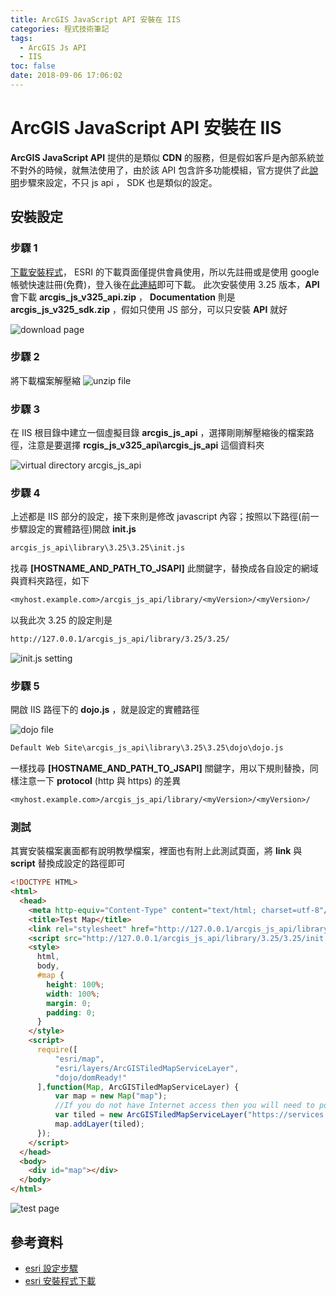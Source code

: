 ```yaml
---
title: ArcGIS JavaScript API 安裝在 IIS
categories: 程式技術筆記
tags:
  - ArcGIS Js API
  - IIS
toc: false
date: 2018-09-06 17:06:02
---
```


# ArcGIS JavaScript API 安裝在 IIS

**ArcGIS JavaScript API** 提供的是類似 **CDN** 的服務，但是假如客戶是內部系統並不對外的時候，就無法使用了，由於該 API 包含許多功能模組，官方提供了此[說明][1]步驟來設定<!-- more -->，不只 js api ， SDK 也是類似的設定。

## 安裝設定

### 步驟 1

[下載安裝程式][3]， ESRI 的下載頁面僅提供會員使用，所以先註冊或是使用 google 帳號快速註冊(免費)，登入後在[此連結][3]即可下載。
此次安裝使用 3.25 版本，**API** 會下載 **arcgis_js_v325_api.zip** ， **Documentation** 則是 **arcgis_js_v325_sdk.zip** ，假如只使用 JS 部分，可以只安裝 **API** 就好

![download page](https://lh3.googleusercontent.com/4S8RWiivvmDb8SNBERU2818cxEXydYXvbBb3PkQF_1IpEH-MGGew-d3grCfNdgGYjPeEhywia_J8BKmKFaeUWKlR1jpn5qPZfFkJKX5tdwjMDkOiU7YzV6SGINPGB-joSXpc_Ahs9WLetuluBHH4ZAujeXF3FqJzfJAUx7Cf1YAhbwNtjxgoCcLaqOm4pnZbpAX8ulGQjyDT1wqSk9DmLWXjgTVVPsRBD29ph4OJ1IvW1Sz4zA18TBdoOobzNQA54njKy5tGniySDhZrolp0ZJpP9M1r_We6gt4f_9PYbMt21SSlwSQPRKu5su5_vSQKPSqW6GDJeAXPiB5loXxgs_eh8dktdhwDAehp4yMvW3h9vqFXXoov_4mge6hZojbXl1C2mxI2Gw06sfMWnXmwdfkLI11qYMgDSreSjYydcnFD0HqH0Pzh3q0wIcuC3uhRlNva561fbmtyJSUMqpcxwUk8sAUOJUlKZD919gP1Eac-VlwVk9jXrpJgo7rrc4fle5kUP-aYQ35BDMWo0opkCVl5cl4uZGWAzK0vPrAJCOYxpxnkCKgTaZolX3v2KHiALZi9rd0NLhfrxWXvRsByX-fYLP0nbb5OXqA43Cmw_P4ocPmY31oZzMlTb4bv9MCPI-VEPacNT2MaOeLYRBB0U6uwRKO5GUv76o6QWmtojTzFFbdThPs5UVKt=w1451-h476-no)

### 步驟 2

將下載檔案解壓縮
![unzip file](https://lh3.googleusercontent.com/jWHbm5wPINIVGPsI550NtGhlxdX_PszPfGbSIF5C2iwOonFkB2OVeag414Gi1XNA9TtHHPxsWEMVXPZV-gaTfGtskmXq6T9qjzpvJY_zSuoZmdSAgvKEkeYYbaYE5Bjz52wsqHcM034LW0icLdamhfOCUPHt07SouUp_kdR51WGou1UJrBb3oJyYzWZuOqI2EKzC53yfVDm9lP2StpFrlG9OQ-U1_cdDA5NrvpTXakEPZhmnzw97Gvq0UDjfk2l0YaK4kyd4GCVj8z3069C_yqTQNocbbRrTlqaOxJHWN6NsQNdjeecxlH_sGthy1pkxzmUGW9WQvzsXYKEB7-XuRWSxb9xHGTPpStJuqkMFWI0Vazc-xJv-Oj9z7SWpr6zrTVunoGdIVt6lnE-K9Q1qS4w3ZNrqULyYEwFSESjlhQbMVsH312l6DHVs8VlsF_JnCouIO2998zcY4IpGWsUvHOhrtlwaIb8slnbC2CgiD-0f_4S9LNfEu0qLbEP-ph-1tduY2fKZTxHObtCVjVoSAeWbzx6gkqVzyPQQG_f2KiCwwOTuDPgSpo1uAGxHk1MSOlz_B0Psd1pX0CAdRpG41gKA6pI2EN8XOo0um_Wp_MwLo9QyHxpWsV3dMG_d4KPBNiMl_iYOMAXo3hO66wCPB_2YLCeMbBSTrGa98w5ToT9Gyo1Jv7b4fLx6=w245-h132-no)

### 步驟 3

在 IIS 根目錄中建立一個虛擬目錄 **arcgis_js_api** ，選擇剛剛解壓縮後的檔案路徑，注意是要選擇 **rcgis_js_v325_api\arcgis_js_api** 這個資料夾

![virtual directory arcgis_js_api](https://lh3.googleusercontent.com/tdxDWQhkuDaNxE1XKgWVE8LMQXXAhoBrv7vrsMX-GyQ6Sj974Wi42m_EawS3zrUCESUZsVdK_soMetIB7YsQqCPfYCJOLq7CTVA2nOdiLG5vVBmqFKiQVJ_CV5US0ITYUWSWscGz7FNdQqBlzHK7MpW20-NArXT0_Zlilj3DMCbQrEnaZ-qWcOhPkATIAl2oRPxQoGY6_5sOR2KeNcUp2FeLhE8-20V_gJnm4s0yno6zQ3864Ro_VIJdtzgaiOBzx2JoiJS-SdXK6cViLeXQyQZzfXnQSkU2I-gDNlZEKu8BN0MgpAUZOVaeoHfR6CieZLNjjwE_tcSk9K-fcWdjX4N3hbg4RF7Qjs1ZGmnjacmmvPXxuLFH--95foKE9htowAt6iCjHNrrEbdBbcb17wV3sy46oVPAUeToVBNzYOuOa0cer39txeC7LSH9GKQNM5_FezE3jycUCpfehBwv9kZZFJPdPksUnCd3HR6UmrS4bsBW-cKAzhOEjBp-7eZ5shhJRv4rL9xQ_wvQlXPBUKxMHZhadcwMecpR3cCByaQ54pro8vMjcYRQHglvQmZUnTp6n-_kRX5UbpTpVGd886gVgOKYyUob0Y7AqTJ2CWFl9DlnwlKjQYFxJJxgNf7qUqPz1s3duhiIuIZTOQn9lKTb_wsUlvWB_yGVJ6jCGddky_xEo-Mkgqdl2=w550-h452-no)

### 步驟 4

上述都是 IIS 部分的設定，接下來則是修改 javascript 內容；按照以下路徑(前一步驟設定的實體路徑)開啟 **init.js**

``` txt
arcgis_js_api\library\3.25\3.25\init.js
```

找尋 **[HOSTNAME_AND_PATH_TO_JSAPI]** 此關鍵字，替換成各自設定的網域與資料夾路徑，如下

``` txt
<myhost.example.com>/arcgis_js_api/library/<myVersion>/<myVersion>/
```

以我此次 3.25 的設定則是

``` txt
http://127.0.0.1/arcgis_js_api/library/3.25/3.25/
```

![init.js setting](https://lh3.googleusercontent.com/Nz3_35XAOtCE8e1bl0myQlD-2OUh9eOsE-Ocfw4u5QUJ1uwzYlqd48NqUThhsFA8HsquXF9FiZBHL6tpWlUo6bj74VxCFJEsGXtIZ2fHv4ouDaFUVfvc8WH8p5OfrpqIre0sAc8-ueyN2h_IX3UrdKvObP_qj_tR55FNmeJLZBP7z5WoHFlwzyXZaNv5mSiEiB0poHIjiUOTI-Tiry0Ol2N3feMu9s_2Bx0OGqh3C5Sckn3ouTlnZGV4oESwDWAvaJqk982eTl7LSXCYxO75WBrLU1aRTMWtXt0rqzmeBsI1LpXdaQyOjym98UgrnrCrDgzAX3uY6XE365w2xwhXYO5q986mlM40H3Xxl4LqSGZexcfSVN9KgMEvALfZljJvyPiIqQyrMsYWc-cjfGTBgD5ZccKR5XBurx0M40XWzaBDOD1rg6XWi8m1uL0jB6mAz2yzC20MnZhD0i0-pbySJ2PBefmPfzvqSTt4XcQPQyks0Szj0P7osXhlFbift8c1i0v0z388y24zqAZhfwarrIa_jvrRF9ENQya9rNLLGZME3o6U4bIA1sutMEeet1PGiz1BorDSWy_qSbZj1yF_bErcxMpNzkqsHclfNjbfmfoGftZZxk1lZbGpryMTAa4ZeyJ0ZKz9pgJGXcMWHZALCpFmfA3L2KoW8t-8L_7iA_iurhmaV-unk7yP=w825-h191-no)

### 步驟 5

開啟 IIS 路徑下的 **dojo.js** ，就是設定的實體路徑

![dojo file](https://lh3.googleusercontent.com/eFKzlgFrbIH2PBqM2Pnw_ZzOZ3Vp4xFGSdaHSNnx9CS6G0EzWpaE4vABJJuopKzUccml39BfXLTIeic0Pim_8IrdlWU6FfEFJFzRmXE7wRmqm451nNk0-obHUCGNN9GqDE11RTuPXOddxZScb2aq1boXXndeo6dWA-ydbeLC8NJodxECP1F4ofkzNRvcirdZ5nKftV62rtQ8AGauIzYV0Q2fiu7UGIs7kVdrpGE0oO1gRLXeHv4vKTBmMzlZBmkYvfKNA1NUQ_M9I2kVsJrh6wJPVGRqH_NblJ3IdFqN74qx1Hy_11wV-WKqOWHglQ0R8vqQ76gyXT1BqLR7VhkSvefS2Ry0UhHyrF_eVDTNKLO-uya7u0wKECi4pswdb84LvoL2q4h_oCq7Lk21P90NN6MG04HST6Le_rp9_q9f-tvpDMeXE0lW2K5_CmDHWi_nhJkrhjYG5QTWYp2pHSkAJ5PEMFP4LBiKGyznXTEqv0mNPezc0tPT9FufKCS00tjTm_X7NOJ6L3r1tTTq0kn98ql1iRXwoGFzYMQSW6GoFPuy3BZXNzASs96XbbLZlmS9QbKaLguBrQBp5CGsYUF2yB_OjC-UDxB3Nq1Hmc42swXYE270__Hf7GWu54kmJJeGD9rJYOpPlmzGH4y-daM_6B8V9cfOf265yw_jk39v5GJpG_Zxe1WLFPBK=w797-h833-no)

``` txt
Default Web Site\arcgis_js_api\library\3.25\3.25\dojo\dojo.js
```

一樣找尋 **[HOSTNAME_AND_PATH_TO_JSAPI]** 關鍵字，用以下規則替換，同樣注意一下 **protocol** (http 與 https) 的差異

``` txt
<myhost.example.com>/arcgis_js_api/library/<myVersion>/<myVersion>/
```

### 測試

其實安裝檔案裏面都有說明教學檔案，裡面也有附上此測試頁面，將 **link** 與 **script** 替換成設定的路徑即可

``` html
<!DOCTYPE HTML>
<html>
  <head>
    <meta http-equiv="Content-Type" content="text/html; charset=utf-8"/>
    <title>Test Map</title>
    <link rel="stylesheet" href="http://127.0.0.1/arcgis_js_api/library/3.25/3.25/esri/css/esri.css" />
    <script src="http://127.0.0.1/arcgis_js_api/library/3.25/3.25/init.js"></script>
    <style>
      html,
      body,
      #map {
        height: 100%;
        width: 100%;
        margin: 0;
        padding: 0;
      }
    </style>
    <script>
      require([
          "esri/map",
          "esri/layers/ArcGISTiledMapServiceLayer",
          "dojo/domReady!"
      ],function(Map, ArcGISTiledMapServiceLayer) {
          var map = new Map("map");
          //If you do not have Internet access then you will need to point this url to your own locally accessible tiled service.
          var tiled = new ArcGISTiledMapServiceLayer("https://services.arcgisonline.com/arcgis/rest/services/Ocean/World_Ocean_Base/MapServer");
          map.addLayer(tiled);
      });
    </script>
  </head>
  <body>
    <div id="map"></div>
  </body>
</html>
```

![test page](https://lh3.googleusercontent.com/k3uwByjDg8x1ZhuJTv_XjLOkJPcRy88x-bPJWu3812Yb64DfG53ccTDajHfWTMmgoLVeO-xTDPCsJWgPlolE_pD18SGws95vg0W4wu7FJlYD3XwdeYmoaAVnjjkqh-VN0D4UjYQyg-fbkvTakUMid-mL0DpFDItKGcnfjszwqJ2YuxVtAyKXctXXwobfyHJ84U9lxN5LohrCFMngmyufn7yoKNXHn9yyy7w5TTwE-xGb2yFKGNYzQM0b7Bv08o1Tzk5P2O6XyMzSgk4nA5N9KSVY3wr0kDpgWhH4F_EM9OHk1_V_yFDfjLJyRSGkRenUsMQFkyBSdUMAWQ9jM4ZguKrbjNxazl7DdhZYhYuQOShPmixMPRixaCiZ5-GEa2hgFp_DMgby0-ZAFSNSzbES95tf-JXA4LXRZf2HhaBpDRC7fmvpV4QFYeAK2m0KUevdzgovDJd7q1QWuSV_cKzcP8IFFWwafTQBf5HszNZidqb5s4MVf_eigQC61y5JKpSkxzxeAVHgYqKZ7vEY-MoAKnPj2x6JeMEtvll32V2frEnK4_GF6vihTWoNtBmqCtrzW0Uj6W7A_DjI5C4bZ61orh-WsLrxeKtPylzT2jXPfSZo5i2JmPJCl1UzOqT4B9mp9lCCyJNEcWYjNEFE2VpUpiGy3ecGmQdmcE9IozXod1GuRt3AMz4p0pha=w872-h543-no)

## 參考資料

- [esri 設定步驟][1]
- [esri 安裝程式下載][3]

[1]: https://support.esri.com/en/technical-article/000011974
[2]: https://developers.arcgis.com/javascript/
[3]: https://developers.arcgis.com/downloads/